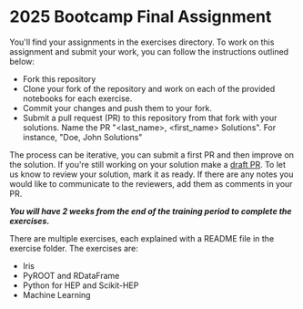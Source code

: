 # 2025 Bootcamp Final Assignment

You'll find your assignments in the exercises directory. To work on this assignment and submit your work, you can follow the instructions outlined below:
- Fork this repository
- Clone your fork of the repository and work on each of the provided notebooks for each exercise.
- Commit your changes and push them to your fork.
- Submit a pull request (PR) to this repository from that fork with your solutions. Name the PR "<last_name>, <first_name> Solutions". For instance, "Doe, John Solutions"

The process can be iterative, you can submit a first PR and then improve on the solution. If you're still working on your solution make a [draft PR](https://github.blog/2019-02-14-introducing-draft-pull-requests/). To let us know to review your solution, mark it as ready. If there are any notes you would like to communicate to the reviewers, add them as comments in your PR.

***You will have 2 weeks from the end of the training period to complete the exercises.***

There are multiple exercises, each explained with a README file in the exercise folder. The exercises are:
- Iris
- PyROOT and RDataFrame
- Python for HEP and Scikit-HEP
- Machine Learning


